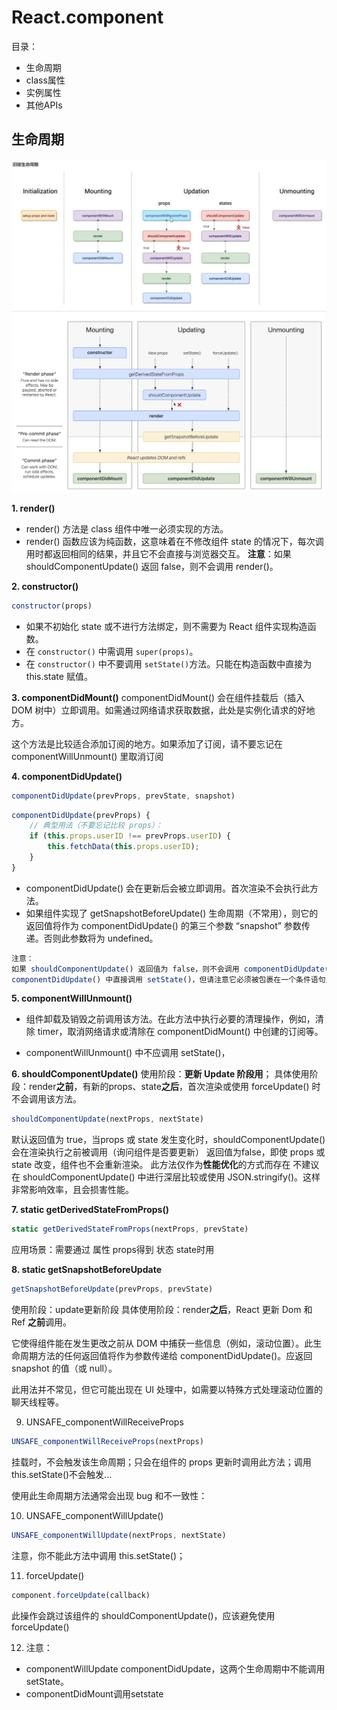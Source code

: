 # React.component
目录：
* 生命周期
* class属性
* 实例属性
* 其他APIs

## 生命周期
![旧版生命周期](./icon/旧版生命周期.jpg)
![生命周期](./icon/生命周期.jpg)

**1. render()**
* render() 方法是 class 组件中唯一必须实现的方法。
* render() 函数应该为纯函数，这意味着在不修改组件 state 的情况下，每次调用时都返回相同的结果，并且它不会直接与浏览器交互。
**注意**：如果 shouldComponentUpdate() 返回 false，则不会调用 render()。

**2. constructor()**
```js
constructor(props)
```
* 如果不初始化 state 或不进行方法绑定，则不需要为 React 组件实现构造函数。
* 在 <code>constructor()</code> 中需调用 <code>super(props)</code>。
* 在 <code>constructor()</code> 中不要调用 <code>setState()</code>方法。只能在构造函数中直接为 this.state 赋值。

**3. componentDidMount()**
componentDidMount() 会在组件挂载后（插入 DOM 树中）立即调用。如需通过网络请求获取数据，此处是实例化请求的好地方。

这个方法是比较适合添加订阅的地方。如果添加了订阅，请不要忘记在 componentWillUnmount() 里取消订阅

**4. componentDidUpdate()**
```js
componentDidUpdate(prevProps, prevState, snapshot)
```

```js
componentDidUpdate(prevProps) {
    // 典型用法（不要忘记比较 props）：
    if (this.props.userID !== prevProps.userID) {
        this.fetchData(this.props.userID);
    }
}
```
* componentDidUpdate() 会在更新后会被立即调用。首次渲染不会执行此方法。
* 如果组件实现了 getSnapshotBeforeUpdate() 生命周期（不常用），则它的返回值将作为 componentDidUpdate() 的第三个参数 “snapshot” 参数传递。否则此参数将为 undefined。

```js
注意：
如果 shouldComponentUpdate() 返回值为 false，则不会调用 componentDidUpdate()。
componentDidUpdate() 中直接调用 setState()，但请注意它必须被包裹在一个条件语句里，否则将会导致死循环
```
**5. componentWillUnmount()**
* 组件卸载及销毁之前调用该方法。在此方法中执行必要的清理操作，例如，清除 timer，取消网络请求或清除在 componentDidMount() 中创建的订阅等。

* componentWillUnmount() 中不应调用 setState()，


**6. shouldComponentUpdate()**
使用阶段：**更新 Update 阶段用**；
具体使用阶段：render**之前**，有新的props、state**之后**，首次渲染或使用 forceUpdate() 时不会调用该方法。

```js
shouldComponentUpdate(nextProps, nextState)
```
默认返回值为 true，当props 或 state 发生变化时，shouldComponentUpdate() 会在渲染执行之前被调用（询问组件是否要更新）
返回值为false，即使 props 或 state 改变，组件也不会重新渲染。
此方法仅作为**性能优化**的方式而存在
不建议在 shouldComponentUpdate() 中进行深层比较或使用 JSON.stringify()。这样非常影响效率，且会损害性能。

**7. static getDerivedStateFromProps()**
```js
static getDerivedStateFromProps(nextProps, prevState)
```
应用场景：需要通过 属性 props得到 状态 state时用

**8. static getSnapshotBeforeUpdate**
```js
getSnapshotBeforeUpdate(prevProps, prevState)
```
使用阶段：update更新阶段
具体使用阶段：render**之后**，React 更新 Dom 和 Ref **之前**调用。

它使得组件能在发生更改之前从 DOM 中捕获一些信息（例如，滚动位置）。此生命周期方法的任何返回值将作为参数传递给 componentDidUpdate()。应返回 snapshot 的值（或 null）。

此用法并不常见，但它可能出现在 UI 处理中，如需要以特殊方式处理滚动位置的聊天线程等。

9. UNSAFE_componentWillReceiveProps
```js
UNSAFE_componentWillReceiveProps(nextProps)
```
挂载时，不会触发该生命周期；只会在组件的 props 更新时调用此方法；调用 this.setState()不会触发...

使用此生命周期方法通常会出现 bug 和不一致性：

10. UNSAFE_componentWillUpdate()
```js
UNSAFE_componentWillUpdate(nextProps, nextState)
```
注意，你不能此方法中调用 this.setState()；

11. forceUpdate()
```js
component.forceUpdate(callback)
```
此操作会跳过该组件的 shouldComponentUpdate()，应该避免使用 forceUpdate()

12. 注意：

* componentWillUpdate componentDidUpdate，这两个生命周期中不能调用setState。
* componentDidMount调用setstate


